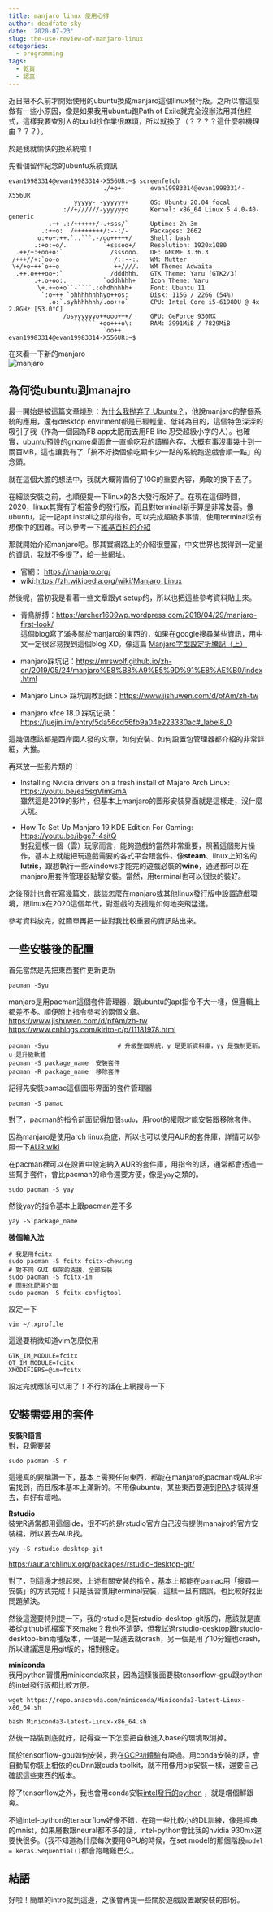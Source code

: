 ```yaml
---
title: manjaro linux 使用心得
author: deadfate-sky
date: '2020-07-23'
slug: the-use-review-of-manjaro-linux
categories:
  - programming
tags:
  - 乾貨
  - 認真
---
```




近日把不久前才開始使用的ubuntu換成manjaro這個linux發行版。之所以會這麼做有一些小原因，像是如果我用ubuntu跑Path of Exile就完全沒辦法用其他程式，這樣我要查別人的build抄作業很麻煩，所以就換了（？？？？這什麼啦機理由？？？）。 

於是我就愉快的換系統啦！  


先看個留作紀念的ubuntu系統資訊  

```shell
evan19983314@evan19983314-X556UR:~$ screenfetch
                          ./+o+-       evan19983314@evan19983314-X556UR
                  yyyyy- -yyyyyy+      OS: Ubuntu 20.04 focal
               ://+//////-yyyyyyo      Kernel: x86_64 Linux 5.4.0-40-generic
           .++ .:/++++++/-.+sss/`      Uptime: 2h 3m
         .:++o:  /++++++++/:--:/-      Packages: 2662
        o:+o+:++.`..```.-/oo+++++/     Shell: bash
       .:+o:+o/.          `+sssoo+/    Resolution: 1920x1080
  .++/+:+oo+o:`             /sssooo.   DE: GNOME 3.36.3
 /+++//+:`oo+o               /::--:.   WM: Mutter
 \+/+o+++`o++o               ++////.   WM Theme: Adwaita
  .++.o+++oo+:`             /dddhhh.   GTK Theme: Yaru [GTK2/3]
       .+.o+oo:.          `oddhhhh+    Icon Theme: Yaru
        \+.++o+o``-````.:ohdhhhhh+     Font: Ubuntu 11
         `:o+++ `ohhhhhhhhyo++os:      Disk: 115G / 226G (54%)
           .o:`.syhhhhhhh/.oo++o`      CPU: Intel Core i5-6198DU @ 4x 2.8GHz [53.0°C]
               /osyyyyyyo++ooo+++/     GPU: GeForce 930MX
                   ````` +oo+++o\:     RAM: 3991MiB / 7829MiB
                          `oo++.      
evan19983314@evan19983314-X556UR:~$
```

在來看一下新的manjaro  
![manjaro](https://i.imgur.com/iQLbajQ.png) 


## 為何從ubuntu到manajro
最一開始是被這篇文章燒到：[为什么我抛弃了 Ubuntu？](https://www.chainnews.com/articles/242900708378.htm)，他說manjaro的整個系統的應用，還有desktop envirment都是已經輕量、低耗為目的，這個特色深深的吸引了我（作為一個因為FB app太肥而去用FB lite 忍受超級小字的人）。也確實，ubuntu預設的gnome桌面會一直偷吃我的讀顯內存，大概有事沒事幾十到一兩百MB，這也讓我有了「搞不好換個偷吃顯卡少一點的系統跑遊戲會順一點」的念頭。   

就在這個大膽的想法中，我就大概背備份了10G的重要內容，勇敢的換下去了。  

在細談安裝之前，也順便提一下linux的各大發行版好了。在現在這個時間，2020，linux其實有了相當多的發行版，而且對terminal新手算是非常友善。像ubuntu，記一記apt install之類的指令，可以完成超級多事情，使用terminal沒有想像中的困難。可以參考一下[維基百科的介紹](https://zh.wikipedia.org/wiki/Linux%E5%8F%91%E8%A1%8C%E7%89%88)

那就開始介紹manjaro吧。那其實網路上的介紹很豐富，中文世界也找得到一定量的資訊，我就不多提了，給一些網址。

* 官網： <https://manjaro.org/>
* wiki:<https://zh.wikipedia.org/wiki/Manjaro_Linux>  


然後呢，當初我是看著一些文章跟yt setup的，所以也把這些參考資料貼上來。  

* 青鳥脈搏：<https://archer1609wp.wordpress.com/2018/04/29/manjaro-first-look/>  
這個blog寫了滿多關於manjaro的東西的，如果在google搜尋某些資訊，用中文一定很容易搜到這個blog XD。像這篇 [Manjaro字型設定折騰記（上）](https://archer1609wp.wordpress.com/2018/10/23/manjaro-font-config-1/)

* manjaro踩坑记：<https://mrswolf.github.io/zh-cn/2019/05/24/manjaro%E8%B8%A9%E5%9D%91%E8%AE%B0/index.html>
* Manjaro Linux 踩坑調教記錄：<https://www.jishuwen.com/d/pfAm/zh-tw>
* manjaro xfce 18.0 踩坑记录：<https://juejin.im/entry/5da56cd56fb9a04e223330ac#_label8_0>

這幾個應該都是西岸國人發的文章，如何安裝、如何設置包管理器都介紹的非常詳細，大推。  


再來放一些影片類的：

* Installing Nvidia drivers on a fresh install of Majaro Arch Linux: <https://youtu.be/ea5sgVImGmA>  
雖然這是2019的影片，但基本上manjaro的圖形安裝界面就是這樣走，沒什麼大坑。  

* How To Set Up Manjaro 19 KDE Edition For Gaming: <https://youtu.be/ibge7-4sitQ>  
對我這樣一個（雲）玩家而言，能夠遊戲的當然非常重要，照著這個影片操作，基本上就能把玩遊戲需要的各式平台跟套件，像**steam**、linux上知名的**lutris**，跟想執行一些windows才能完的遊戲必裝的**wine**，通通都可以在manjaro用套件管理器點擊安裝。當然，用terminal也可以很快的裝好。   

之後預計也會在寫幾篇文，談談怎麼在manjaro或其他linux發行版中設置遊戲環境，跟linux在2020這個年代，對遊戲的支援是如何地突飛猛進。


參考資料放完，就簡單再把一些對我比較重要的資訊貼出來。  

## 一些安裝後的配置  
首先當然是先把東西套件更新更新

```shell
pacman -Syu 
```
manjaro是用pacman這個套件管理器，跟ubuntu的apt指令不大一樣，但邏輯上都差不多。順便附上指令參考的兩個文章。
<https://www.jishuwen.com/d/pfAm/zh-tw>  
<https://www.cnblogs.com/kirito-c/p/11181978.html>  

```shell
pacman -Syu                   # 升級整個系統，y 是更新資料庫，yy 是強制更新，u 是升級軟體
pacman -S package_name  安裝套件
pacman -R package_name  移除套件
```

記得先安裝pamac這個圖形界面的套件管理器
```shell
pacman -S pamac
```
對了，pacman的指令前面記得加個```sudo```，用root的權限才能安裝跟移除套件。  

因為manjaro是使用arch linux為底，所以也可以使用AUR的套件庫，詳情可以參照一下[AUR wiki](https://wiki.archlinux.org/index.php/Arch_User_Repository_(%E6%AD%A3%E9%AB%94%E4%B8%AD%E6%96%87))

在pacman裡可以在設置中設定納入AUR的套件庫，用指令的話，通常都會透過一些幫手套件，會比pacman的命令還要方便，像是```yay```之類的。

```shell
sudo pacman -S yay
```
然後yay的指令基本上跟pacman差不多
```shell
yay -S package_name
```

**裝個輸入法**  
```shell
# 我是用fcitx
sudo pacman -S fcitx fcitx-chewing
# 對不同 GUI 框架的支援，全部安裝
sudo pacman -S fcitx-im
# 圖形化配置介面
sudo pacman -S fcitx-configtool
```
設定一下
``` shell
vim ~/.xprofile
```
這邊要稍微知道vim怎麼使用
```
GTK_IM_MODULE=fcitx
QT_IM_MODULE=fcitx
XMODIFIERS=@im=fcitx
```
設定完就應該可以用了！不行的話在上網搜尋一下


## 安裝需要用的套件  

**安裝R語言**  
對，我需要裝
```shell
sudo pacman -S r
```


這邊真的要稱讚一下，基本上需要任何東西，都能在manjaro的pacman或AUR宇宙找到，而且版本基本上滿新的。不用像ubuntu，某些東西要連到[PPA](https://zhuanlan.zhihu.com/p/55250294)才裝得進去，有好有壞啦。

**Rstudio**  
裝完R通常都用這個ide，很不巧的是rstudio官方自己沒有提供manajro的官方安裝檔，所以要去AUR找。
```shell
yay -S rstudio-desktop-git
```
<https://aur.archlinux.org/packages/rstudio-desktop-git/> 

對了，到這邊才想起來，上述有關安裝的指令，基本上都能在pamac用「搜尋—安裝」的方式完成！只是我習慣用terminal安裝，這樣一旦有錯誤，也比較好找出問題解決。  

然後這邊要特別提一下，我的rstudio是裝rstudio-desktop-git版的，應該就是直接從github抓檔案下來make？我也不清楚，但我試過rstudio-desktop跟rstudio-desktop-bin兩種版本，一個是一點進去就crash，另一個是用了10分鐘也crash，所以建議還是用git版的，相對穩定。


**miniconda**  
我用python習慣用miniconda來裝，因為這樣後面要裝tensorflow-gpu跟python的intel發行版都比較方便。  

```shell
wget https://repo.anaconda.com/miniconda/Miniconda3-latest-Linux-x86_64.sh  

bash Miniconda3-latest-Linux-x86_64.sh
```  
然後一路裝到底就好，記得查一下怎麼把自動進入base的環境取消掉。  

關於tensorflow-gpu如何安裝，我在[GCP初體驗](https://deadfate.rbind.io/2020/07/09/google-cloud-platform-first-experience/)有說過。用conda安裝的話，會自動幫你裝上相依的cuDnn跟cuda toolkit，就不用像用pip安裝一樣，還要自己確認這些東西的版本。

除了tensorflow之外，我也會用conda安裝[intel發行的python](https://software.intel.com/content/www/cn/zh/develop/articles/using-intel-distribution-for-python-with-anaconda.html) ，就是嚐個鮮跟爽。  

不過intel-python的tensorflow好像不錯，在跑一些比較小的DL訓練，像是經典的mnist，如果層數跟neural都不多的話，intel-python會比我的nvidia 930mx還要快很多。（我不知道為什麼每次要用GPU的時候，在set model的那個階段```model = keras.Sequential()```都會跑瞎雞巴久。  


## 結語  
好啦！簡單的intro就到這邊，之後會再提一些關於遊戲設置跟安裝的部份。
